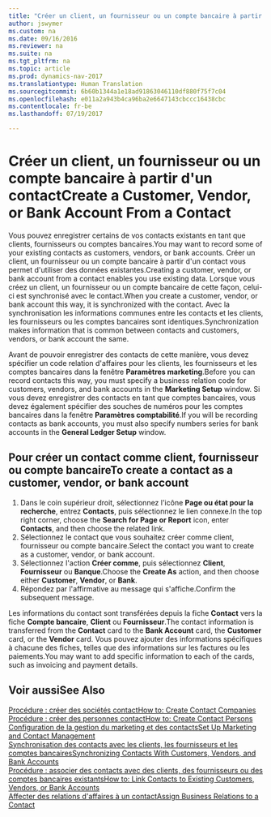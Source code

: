 ```yaml
---
title: "Créer un client, un fournisseur ou un compte bancaire à partir d'un contact"
author: jswymer
ms.custom: na
ms.date: 09/16/2016
ms.reviewer: na
ms.suite: na
ms.tgt_pltfrm: na
ms.topic: article
ms.prod: dynamics-nav-2017
ms.translationtype: Human Translation
ms.sourcegitcommit: 6b60b1344a1e18ad91863046110df880f75f7c04
ms.openlocfilehash: e011a2a943b4ca96ba2e6647143cbccc16438cbc
ms.contentlocale: fr-be
ms.lasthandoff: 07/19/2017

---
```

# <a name="create-a-customer-vendor-or-bank-account-from-a-contact"></a><span data-ttu-id="2b2d8-102">Créer un client, un fournisseur ou un compte bancaire à partir d'un contact</span><span class="sxs-lookup"><span data-stu-id="2b2d8-102">Create a Customer, Vendor, or Bank Account From a Contact</span></span>
<span data-ttu-id="2b2d8-103">Vous pouvez enregistrer certains de vos contacts existants en tant que clients, fournisseurs ou comptes bancaires.</span><span class="sxs-lookup"><span data-stu-id="2b2d8-103">You may want to record some of your existing contacts as customers, vendors, or bank accounts.</span></span> <span data-ttu-id="2b2d8-104">Créer un client, un fournisseur ou un compte bancaire à partir d'un contact vous permet d'utiliser des données existantes.</span><span class="sxs-lookup"><span data-stu-id="2b2d8-104">Creating a customer, vendor, or bank account from a contact enables you use existing data.</span></span> <span data-ttu-id="2b2d8-105">Lorsque vous créez un client, un fournisseur ou un compte bancaire de cette façon, celui-ci est synchronisé avec le contact.</span><span class="sxs-lookup"><span data-stu-id="2b2d8-105">When you create a customer, vendor, or bank account this way, it is synchronized with the contact.</span></span> <span data-ttu-id="2b2d8-106">Avec la synchronisation les informations communes entre les contacts et les clients, les fournisseurs ou les comptes bancaires sont identiques.</span><span class="sxs-lookup"><span data-stu-id="2b2d8-106">Synchronization makes information that is common between contacts and customers, vendors, or bank account the same.</span></span>

<span data-ttu-id="2b2d8-107">Avant de pouvoir enregistrer des contacts de cette manière, vous devez spécifier un code relation d'affaires pour les clients, les fournisseurs et les comptes bancaires dans la fenêtre **Paramètres marketing**.</span><span class="sxs-lookup"><span data-stu-id="2b2d8-107">Before you can record contacts this way, you must specify a business relation code for customers, vendors, and bank accounts in the **Marketing Setup** window.</span></span> <span data-ttu-id="2b2d8-108">Si vous devez enregistrer des contacts en tant que comptes bancaires, vous devez également spécifier des souches de numéros pour les comptes bancaires dans la fenêtre **Paramètres comptabilité**.</span><span class="sxs-lookup"><span data-stu-id="2b2d8-108">If you will be recording contacts as bank accounts, you must also specify numbers series for bank accounts in the **General Ledger Setup** window.</span></span>

## <a name="to-create-a-contact-as-a-customer-vendor-or-bank-account"></a><span data-ttu-id="2b2d8-109">Pour créer un contact comme client, fournisseur ou compte bancaire</span><span class="sxs-lookup"><span data-stu-id="2b2d8-109">To create a contact as a customer, vendor, or bank account</span></span>
1. <span data-ttu-id="2b2d8-110">Dans le coin supérieur droit, sélectionnez l'icône **Page ou état pour la recherche**, entrez **Contacts**, puis sélectionnez le lien connexe.</span><span class="sxs-lookup"><span data-stu-id="2b2d8-110">In the top right corner, choose the **Search for Page or Report** icon, enter **Contacts**, and then choose the related link.</span></span>
2. <span data-ttu-id="2b2d8-111">Sélectionnez le contact que vous souhaitez créer comme client, fournisseur ou compte bancaire.</span><span class="sxs-lookup"><span data-stu-id="2b2d8-111">Select the contact you want to create as a customer, vendor, or bank account.</span></span>
3. <span data-ttu-id="2b2d8-112">Sélectionnez l'action **Créer comme**, puis sélectionnez **Client**, **Fournisseur** ou **Banque**.</span><span class="sxs-lookup"><span data-stu-id="2b2d8-112">Choose the **Create As** action, and then choose either **Customer**, **Vendor**, or **Bank**.</span></span>
4. <span data-ttu-id="2b2d8-113">Répondez par l'affirmative au message qui s'affiche.</span><span class="sxs-lookup"><span data-stu-id="2b2d8-113">Confirm the subsequent message.</span></span>

<span data-ttu-id="2b2d8-114">Les informations du contact sont transférées depuis la fiche **Contact** vers la fiche **Compte bancaire**, **Client** ou **Fournisseur**.</span><span class="sxs-lookup"><span data-stu-id="2b2d8-114">The contact information is transferred from the **Contact** card to the **Bank Account** card, the **Customer** card, or the **Vendor** card.</span></span> <span data-ttu-id="2b2d8-115">Vous pouvez ajouter des informations spécifiques à chacune des fiches, telles que des informations sur les factures ou les paiements.</span><span class="sxs-lookup"><span data-stu-id="2b2d8-115">You may want to add specific information to each of the cards, such as invoicing and payment details.</span></span>

## <a name="see-also"></a><span data-ttu-id="2b2d8-116">Voir aussi</span><span class="sxs-lookup"><span data-stu-id="2b2d8-116">See Also</span></span>
[<span data-ttu-id="2b2d8-117">Procédure : créer des sociétés contact</span><span class="sxs-lookup"><span data-stu-id="2b2d8-117">How to: Create Contact Companies</span></span>](marketing-create-contact-companies.md)  
[<span data-ttu-id="2b2d8-118">Procédure : créer des personnes contact</span><span class="sxs-lookup"><span data-stu-id="2b2d8-118">How to: Create Contact Persons</span></span>](marketing-create-contact-persons.md)  
[<span data-ttu-id="2b2d8-119">Configuration de la gestion du marketing et des contacts</span><span class="sxs-lookup"><span data-stu-id="2b2d8-119">Set Up Marketing and Contact Management</span></span>](marketing-setup-marketing.md)  
[<span data-ttu-id="2b2d8-120">Synchronisation des contacts avec les clients, les fournisseurs et les comptes bancaires</span><span class="sxs-lookup"><span data-stu-id="2b2d8-120">Synchronizing Contacts With Customers, Vendors, and Bank Accounts</span></span>](marketing-synchronize-contacts-customers-vendors-bank-accounts.md)  
[<span data-ttu-id="2b2d8-121">Procédure : associer des contacts avec des clients, des fournisseurs ou des comptes bancaires existants</span><span class="sxs-lookup"><span data-stu-id="2b2d8-121">How to: Link Contacts to Existing Customers, Vendors, or Bank Accounts</span></span>](marketing-how-link-contact.md)  
[<span data-ttu-id="2b2d8-122">Affecter des relations d'affaires à un contact</span><span class="sxs-lookup"><span data-stu-id="2b2d8-122">Assign Business Relations to a Contact</span></span>](marketing-business-relations.md#assign-business-relations-to-a-contact)

